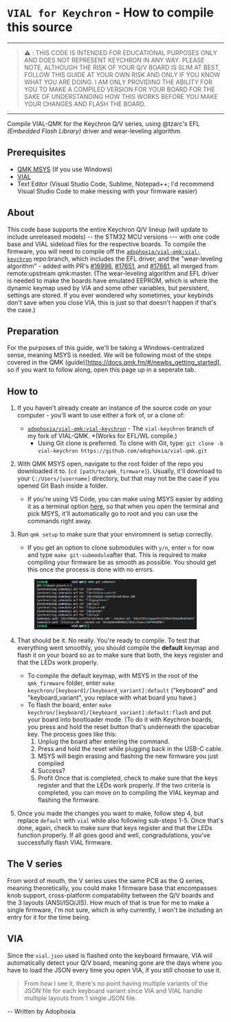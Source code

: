 # `VIAL for Keychron` - How to compile this source

---

> :warning: : THIS CODE IS INTENDED FOR EDUCATIONAL PURPOSES ONLY AND DOES NOT REPRESENT KEYCHRON IN ANY WAY. PLEASE NOTE, ALTHOUGH THE RISK OF YOUR Q/V BOARD IS SLIM AT BEST, FOLLOW THIS GUIDE AT YOUR OWN RISK AND ONLY IF YOU KNOW WHAT YOU ARE DOING. I AM ONLY PROVIDING THE ABILITY FOR YOU TO MAKE A COMPILED VERSION FOR YOUR BOARD FOR THE SAKE OF UNDERSTANDING HOW THIS WORKS BEFORE YOU MAKE YOUR CHANGES AND FLASH THE BOARD. 

---

Compile VIAL-QMK for the Keychron Q/V series, using @tzarc's EFL *(Embedded Flash Library)* driver and wear-leveling algorithm.

## Prerequisites
* [QMK MSYS](https://msys.qmk.fm/) (If you use Windows)
* [VIAL](https://get.vial.today/)
* Text Editor (Visual Studio Code, Sublime, Notepad++; I'd recommend Visual Studio Code to make messing with your firmware easier)

## About
This code base supports the entire Keychron Q/V lineup (will update to include unreleased models) -- the STM32 MCU versions --- with one code base and VIAL sideload files for the respective boards.  To compile the firmware, you will need to compile off the [`adophoxia/vial-qmk:vial-keychron`](https://github.com/adophoxia/vial-qmk/tree/vial-keychron) repo:branch, which includes the EFL driver, and the "wear-leveling algorithm" - added with PR's [#16996](https://github.com/qmk/qmk_firmware/pull/16996), [#17651](https://github.com/qmk/qmk_firmware/pull/17651), and [#17661](https://github.com/qmk/qmk_firmware/pull/17661), all merged from remote:upstream qmk:master. (The wear-leveling algorithm and EFL driver is needed to make the boards have emulated EEPROM, which is where the dynamic keymap used by VIA and some other variables, but persistent, settings are stored. If you ever wondered why sometimes, your keybinds don't save when you close VIA, this is just so that doesn't happen if that's the case.)

## Preparation
For the purposes of this guide, we'll be taking a Windows-centralized sense, meaning MSYS is needed. We will be following most of the steps covered in the QMK (guide)[https://docs.qmk.fm/#/newbs_getting_started], so if you want to follow along, open this page up in a seperate tab. 
## How to
1. If you haven't already create an instance of the source code on your computer - you'll want to use either a fork of, or a clone of:
    * [`adophoxia/vial-qmk:vial-keychron`](https://github.com/adophoxia/vial-qmk/tree/vial-keychron) - The `vial-keychron` branch of my fork of VIAL-QMK.  *(Works for EFL/WL compile.)
        * Using Git clone is preferred. To clone with Git, type: `git clone -b vial-keychron https://github.com/adophoxia/vial-qmk.git`

2. With QMK MSYS open, navigate to the root folder of the repo you downloaded it to. (`cd [path/to/qmk_firmware]`). Usually, it'll download to your `C:/Users/[username]` directory, but that may not be the case if you opened Git Bash inside a folder.
    * If you're using VS Code, you can make using MSYS easier by adding it as a terminal option [here](https://docs.qmk.fm/#/other_vscode?id=configuring-vs-code), so that when you open the terminal and pick MSYS, it'll automatically go to root and you can use the commands right away.

3. Run `qmk setup` to make sure that your enviromnent is setup correctly.
    * If you get an option to clone submodules with `y/n`, enter `n` for now and type `make git-submodule`after that. This is required to make compiling your firmware be as smooth as possible. You should get this once the process is done with no errors.
<p align="center"><img src="media/submodule.png" width="75%"></p>

4. That should be it. No really. You're ready to compile. To test that everything went smoothly, you should compile the **default** keymap and flash it on your board so as to make sure that both, the keys register and that the LEDs work properly. 
    * To compile the default keymap, with MSYS in the root of the `qmk_firmware` folder, enter `make keychron/[keyboard]/[keyboard_variant]:default` ("keyboard" and "keyboard_variant", you replace with what board you have.)
    * To flash the board, enter `make keychron/[keyboard]/[keyboard_variant]:default:flash` and put your board into bootloader mode. (To do it with Keychron boards, you press and hold the reset button that's underneath the spacebar key. The process goes like this: 
        1. Unplug the board after entering the command.
        2. Press and hold the reset while plugging back in the USB-C cable. 
        3. MSYS will begin erasing and flashing the new firmware you just compiled
        4. Success?
        5. Profit
    Once that is completed, check to make sure that the keys register and that the LEDs work properly. If the two criteria is completed, you can move on to compiling the VIAL keymap and flashing the firmware.

5. Once you made the changes you want to make, follow step 4, but replace `default` with `vial` while also following sub-steps 1-5. Once that's done, again, check to make sure that keys register and that the LEDs function properly. If all goes good and well, congradulations, you've successfully flash VIAL firmware.  
## The V series
From word of mouth, the V series uses the same PCB as the Q series, meaning theoretically, you could make 1 firmware base that encompasses knob support, cross-platform compatability between the Q/V boards and the 3 layouts (ANSI/ISO/JIS). How much of that is true for me to make a single firmware, I'm not sure, which is why currently, I won't be including an entry for it for the time being. 
## VIA
Since the `vial.json` used is flashed onto the keyboard firmware, VIA will automatically detect your Q/V board, meaning gone are the days where you have to load the JSON every time you open VIA, if you still choose to use it.

> From how I see it, there's no point having multiple variants of the JSON file for each keyboard variant since VIA and VIAL handle multiple layouts from 1 single JSON file. 

-- Written by Adophoxia
